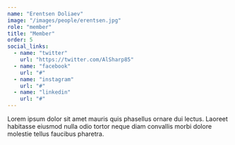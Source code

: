 ```yaml
---
name: "Erentsen Doliaev"
image: "/images/people/erentsen.jpg"
role: "member"
title: "Member"
order: 5
social_links:
  - name: "twitter"
    url: "https://twitter.com/AlSharp85"
  - name: "facebook"
    url: "#"
  - name: "instagram"
    url: "#"
  - name: "linkedin"
    url: "#"
---
```

Lorem ipsum dolor sit amet mauris quis phasellus ornare dui lectus. Laoreet habitasse eiusmod nulla odio tortor neque diam convallis morbi dolore molestie tellus faucibus pharetra.
